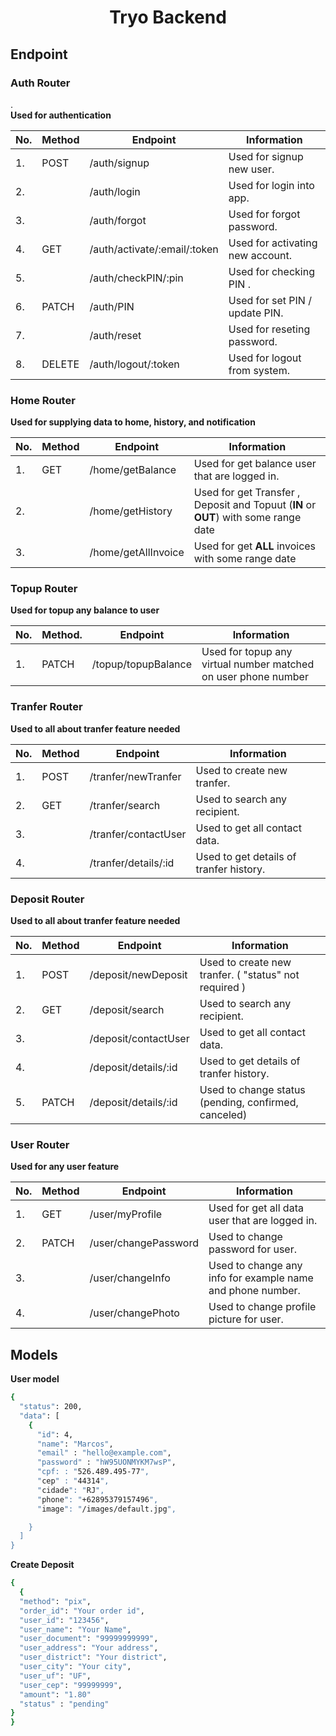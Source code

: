 
<h1 align="center">Tryo Backend</h1>



  

## Endpoint


### Auth Router
.  
**Used for authentication**

| No. | Method | Endpoint                     | Information                      |
| --- | ------ | ---------------------------- | -------------------------------- |
| 1.  | POST   | /auth/signup                 | Used for signup new user.        |
| 2.  |        | /auth/login                  | Used for login into app.         |
| 3.  |        | /auth/forgot                 | Used for forgot password.        |
| 4.  | GET    | /auth/activate/:email/:token | Used for activating new account. |
| 5.  |        | /auth/checkPIN/:pin          | Used for checking PIN .          |
| 6.  | PATCH  | /auth/PIN                    | Used for set PIN / update PIN.   |
| 7.  |        | /auth/reset                  | Used for reseting password.     |
| 8.  | DELETE | /auth/logout/:token          | Used for logout from system.     |
  


### Home Router
**Used for supplying data to home, history, and notification**

| No. | Method | Endpoint            | Information                                                   |
| --- | ------ | ------------------- | ------------------------------------------------------------- |
| 1.  | GET    | /home/getBalance    | Used for get balance user that are logged in.                 |
| 2.  |        | /home/getHistory    | Used for get Transfer , Deposit and Topuut (**IN** or **OUT**) with some range date |
| 3.  |        | /home/getAllInvoice | Used for get **ALL** invoices with some range date            |
  

### Topup Router
**Used for topup any balance to user**

| No. | Method. | Endpoint            | Information                                                    |
| --- | ------- | ------------------- | -------------------------------------------------------------- |
| 1.  | PATCH   | /topup/topupBalance | Used for topup any virtual number matched on user phone number |
 
### Tranfer Router
**Used to all about tranfer feature needed**

| No. | Method | Endpoint             | Information                             |
| --- | ------ | -------------------- | --------------------------------------- |
| 1.  | POST   | /tranfer/newTranfer  | Used to create new tranfer.             |
| 2.  | GET    | /tranfer/search      | Used to search any recipient.           |
| 3.  |        | /tranfer/contactUser | Used to get all contact data.           |
| 4.  |        | /tranfer/details/:id | Used to get details of tranfer history. |

### Deposit Router
**Used to all about tranfer feature needed**

| No. | Method | Endpoint             | Information                             |
| --- | ------ | -------------------- | --------------------------------------- |
| 1.  | POST   | /deposit/newDeposit  | Used to create new tranfer. ( "status" not required )             |
| 2.  | GET    | /deposit/search      | Used to search any recipient.           |
| 3.  |        | /deposit/contactUser | Used to get all contact data.           |
| 4.  |        | /deposit/details/:id | Used to get details of tranfer history. |
| 5.  | PATCH  | /deposit/details/:id | Used to change status (pending, confirmed, canceled) |


### User Router
**Used for any user feature**

| No. | Method | Endpoint             | Information                                                |
| --- | ------ | -------------------- | ---------------------------------------------------------- |
| 1.  | GET    | /user/myProfile      | Used for get all data user that are logged in.             |
| 2.  | PATCH  | /user/changePassword | Used to change password for user.                          |
| 3.  |        | /user/changeInfo     | Used to change any info for example name and phone number. |
| 4.  |        | /user/changePhoto    | Used to change profile picture for user.                   |

## Models

**User model**

```bash
{
  "status": 200,
  "data": [
    {
      "id": 4,
      "name": "Marcos",
      "email" : "hello@example.com",    
      "password" : "hW95UONMYKM7wsP",
      "cpf: : "526.489.495-77",
      "cep" : "44314",
      "cidade": "RJ",
      "phone": "+62895379157496",
      "image": "/images/default.jpg",

    }
  ]
}
```
**Create Deposit**

```bash
{
  {
  "method": "pix",
  "order_id": "Your order id",
  "user_id": "123456",
  "user_name": "Your Name",
  "user_document": "99999999999",
  "user_address": "Your address",
  "user_district": "Your district",
  "user_city": "Your city",
  "user_uf": "UF",
  "user_cep": "99999999",
  "amount": "1.80"
  "status" : "pending"
}
}
```

